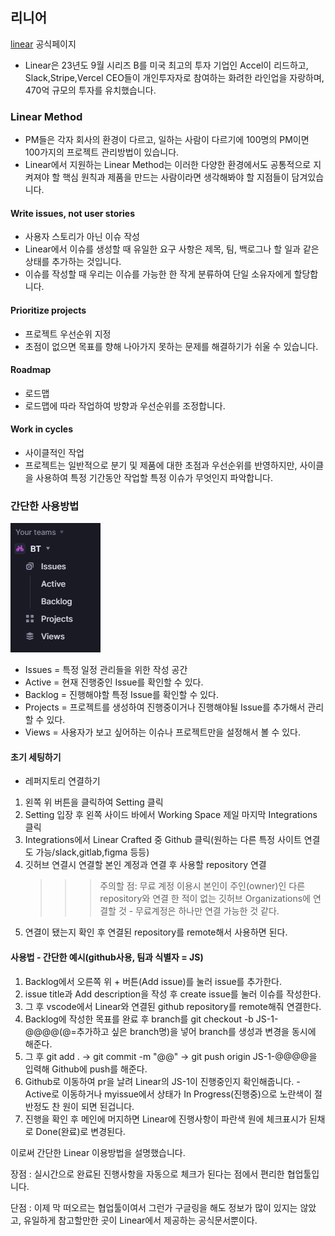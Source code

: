## 리니어

[linear](https://linear.app/) 공식페이지

- Linear은 23년도 9월 시리즈 B를 미국 최고의 투자 기업인 Accel이 리드하고, Slack,Stripe,Vercel CEO들이 개인투자자로 참여하는 화려한 라인업을 자랑하며, 470억 규모의 투자를 유치했습니다.

### Linear Method

- PM들은 각자 회사의 환경이 다르고, 일하는 사람이 다르기에 100명의 PM이면 100가지의 프로젝트 관리방법이 있습니다.
- Linear에서 지원하는 Linear Method는 이러한 다양한 환경에서도 공통적으로 지켜져야 할 핵심 원칙과 제품을 만드는 사람이라면 생각해봐야 할 지점들이 담겨있습니다.

#### Write issues, not user stories

- 사용자 스토리가 아닌 이슈 작성
- Linear에서 이슈를 생성할 때 유일한 요구 사항은 제목, 팀, 백로그나 할 일과 같은 상태를 추가하는 것입니다.
- 이슈를 작성할 때 우리는 이슈를 가능한 한 작게 분류하여 단일 소유자에게 할당합니다.

#### Prioritize projects

- 프로젝트 우선순위 지정
- 초점이 없으면 목표를 향해 나아가지 못하는 문제를 해결하기가 쉬울 수 있습니다.

#### Roadmap

- 로드맵
- 로드맵에 따라 작업하여 방향과 우선순위를 조정합니다.

#### Work in cycles

- 사이클적인 작업
- 프로젝트는 일반적으로 분기 및 제품에 대한 초점과 우선순위를 반영하지만, 사이클을 사용하여 특정 기간동안 작업할 특정 이슈가 무엇인지 파악합니다.

### 간단한 사용방법

![Alt text](image.png)

- Issues = 특정 일정 관리들을 위한 작성 공간
- Active = 현재 진행중인 Issue를 확인할 수 있다.
- Backlog = 진행해야할 특정 Issue를 확인할 수 있다.
- Projects = 프로젝트를 생성하여 진행중이거나 진행해야될 Issue를 추가해서 관리할 수 있다.
- Views = 사용자가 보고 싶어하는 이슈나 프로젝트만을 설정해서 볼 수 있다.

#### 초기 세팅하기

- 레퍼지토리 연결하기

1. 왼쪽 위 버튼을 클릭하여 Setting 클릭
2. Setting 입장 후 왼쪽 사이드 바에서 Working Space 제일 마지막 Integrations 클릭
3. Integrations에서 Linear Crafted 중 Github 클릭(원하는 다른 특정 사이트 연결도 가능/slack,gitlab,figma 등등)
4. 깃허브 연결시 연결할 본인 계정과 연결 후 사용할 repository 연결
   > > > 주의할 점: 무료 계정 이용시 본인이 주인(owner)인 다른 repository와 연결 한 적이 없는 깃허브 Organizations에 연결할 것 - 무료계정은 하나만 연결 가능한 것 같다.
5. 연결이 됐는지 확인 후 연결된 repository를 remote해서 사용하면 된다.

#### 사용법 - 간단한 예시(github사용, 팀과 식별자 = JS)

1. Backlog에서 오른쪽 위 + 버튼(Add issue)를 눌러 issue를 추가한다.
2. issue title과 Add description을 작성 후 create issue를 눌러 이슈를 작성한다.
3. 그 후 vscode에서 Linear와 연결된 github repository를 remote해줘 연결한다.
4. Backlog에 작성한 목표를 완료 후 branch를 git checkout -b JS-1-@@@@(@=추가하고 싶은 branch명)을 넣어 branch를 생성과 변경을 동시에 해준다.
5. 그 후 git add . -> git commit -m "@@" -> git push origin JS-1-@@@@을 입력해 Github에 push를 해준다.
6. Github로 이동하여 pr을 날려 Linear의 JS-1이 진행중인지 확인해줍니다. - Active로 이동하거나 myissue에서 상태가 In Progress(진행중)으로 노란색이 절반정도 찬 원이 되면 된겁니다.
7. 진행을 확인 후 메인에 머지하면 Linear에 진행사항이 파란색 원에 체크표시가 된채로 Done(완료)로 변경된다.

이로써 간단한 Linear 이용방법을 설명했습니다.

장점 : 실시간으로 완료된 진행사항을 자동으로 체크가 된다는 점에서 편리한 협업툴입니다.

단점 : 이제 막 떠오르는 협업툴이여서 그런가 구글링을 해도 정보가 많이 있지는 않았고, 유일하게 참고할만한 곳이 Linear에서 제공하는 공식문서뿐이다.
